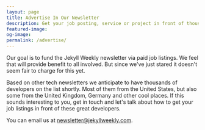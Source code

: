 ```yaml
---
layout: page
title: Advertise In Our Newsletter
description: Get your job posting, service or project in front of thousands of web developers.
featured-image:
og-image:
permalink: /advertise/
---
```

Our goal is to fund the Jekyll Weekly newsletter via paid job listings. We feel that will provide benefit to all involved. But since we've just stared it doesn't seem fair to charge for this yet.

Based on other tech newsletters we anticipate to have thousands of developers on the list shortly. Most of them from the United States, but also some from the United Kingdom, Germany and other cool places. If this sounds interesting to you, get in touch and let's talk about how to get your job listings in front of these great developers.

You can email us at newsletter@jekyllweekly.com.
